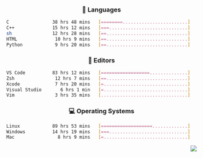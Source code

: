 <!--
<p align="center">
  <img height="50" src="https://cdn.simpleicons.org/c/81c8be" title="clang" alt="clang">
  <img height="50" src="https://cdn.simpleicons.org/c++/81c8be" title="cpp" alt="cpp">
  <img height="50" src="https://cdn.simpleicons.org/arm/81c8be" title="arm" alt="arm">
  <img height="50" src="https://cdn.simpleicons.org/stmicroelectronics/81c8be" title="stmicroelectronics" alt="stmicroelectronics">
  <img height="50" src="https://cdn.simpleicons.org/raspberrypi/81c8be" title="raspberrypi" alt="raspberrypi">
  <img height="50" src="https://cdn.simpleicons.org/cmake/81c8be" title="cmake" alt="cmake">
  <img height="50" src="https://cdn.simpleicons.org/gnubash/81c8be" title="gnubash" alt="gnubash">
</p>
-->

<!--START_SECTION:wakatime_gen-->
<div align="center">

### :hammer: Languages

```sh
C                38 hrs 48 mins   [========........................]    34.54%
C++              15 hrs 12 mins   [===.............................]    13.54%
sh               12 hrs 28 mins   [==..............................]    11.10%
HTML              10 hrs 9 mins   [==..............................]     9.04%
Python            9 hrs 20 mins   [==..............................]     8.32%
```

</div>

<div align="center">

### :floppy_disk: Editors

```sh
VS Code          83 hrs 12 mins   [==================..............]    74.05%
Zsh               12 hrs 7 mins   [==..............................]    10.80%
Xcode             7 hrs 20 mins   [=...............................]     6.53%
Visual Studio       6 hrs 1 min   [=...............................]     5.36%
Vim               3 hrs 35 mins   [................................]     3.20%
```

</div>

<div align="center">

### :computer: Operating Systems

```sh
Linux            89 hrs 53 mins   [===================.............]    79.99%
Windows          14 hrs 19 mins   [===.............................]    12.75%
Mac                8 hrs 9 mins   [=...............................]     7.25%
```

</div>


<!--END_SECTION:wakatime_gen-->

<div align="right">

[![](https://komarev.com/ghpvc/?username=luswdev&color=283044&style=for-the-badge&label=visiters)](https://github.com/luswdev)

</div>
